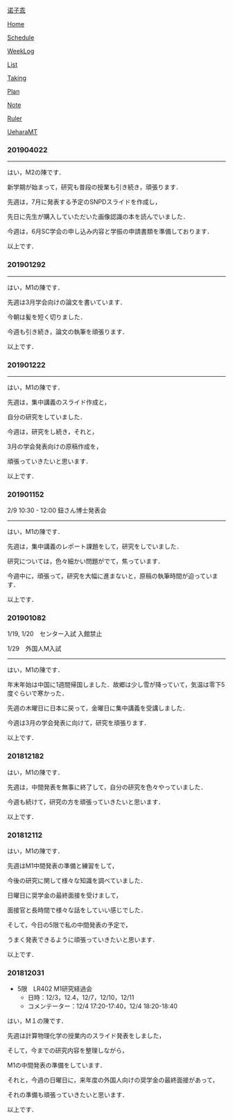 [诺子乖](Yi.md)

[Home](index.md) 

[Schedule](Schedule.md) 

[WeekLog](WeekLog.md) 

[List](List.md)

[Taking](Taking.md)

[Plan](Plan.md)

[Note](note.md)

[Ruler](ruler.md)

[UeharaMT](uehara_mt_c.md)

### 201904022

--------------------------

はい，M2の陳です．

新学期が始まって，研究も普段の授業も引き続き，頑張ります．

先週は，7月に発表する予定のSNPDスライドを作成し，

先日に先生が購入していただいた画像認識の本を読んでいました．

今週は，6月SC学会の申し込み内容と学振の申請書類を準備しております．

以上です．

### 201901292

--------------------------

はい，M1の陳です．

先週は3月学会向けの論文を書いています．

今朝は髪を短く切りました．

今週も引き続き，論文の執筆を頑張ります．

以上です．

### 201901222

-----------------------

はい，M1の陳です．

先週は，集中講義のスライド作成と，

自分の研究をしていました．

今週は，研究をし続き，それと，

3月の学会発表向けの原稿作成を，

頑張っていきたいと思います．

以上です．

### 201901152

2/9 10:30 - 12:00 鈕さん博士発表会

----------------------

はい，M1の陳です．

先週は，集中講義のレポート課題をして，研究をしでいました．

研究については，色々細かい問題がでて，焦っています．

今週中に，頑張って，研究を大幅に進まないと，原稿の執筆時間が迫っています．

以上です．

### 201901082

1/19, 1/20　センター入試 入館禁止

1/29　外国人M入試

----------------------------------

はい，M1の陳です．

年末年始は中国に1週間帰国しました．故郷は少し雪が降っていて，気温は零下5度ぐらいで寒かった．

先週の木曜日に日本に戻って，金曜日に集中講義を受講しました．

今週は3月の学会発表に向けて，研究を頑張ります．

以上です．

### 201812182

はい，M1の陳です．

先週は，中間発表を無事に終了して，自分の研究を色々やっていました．

今週も続けて，研究の方を頑張っていきたいと思います．

以上です．

### 201812112

はい，M1の陳です．

先週はM1中間発表の準備と練習をして，

今後の研究に関して様々な知識を調べていました．

日曜日に奨学金の最終面接を受けまして，

面接官と長時間で様々な話をしていい感じでした．

そして，今日の5限で私の中間発表の予定で，

うまく発表できるように頑張っていきたいと思います．

以上です．

### 201812031

- 5限　LR402 M1研究経過会　
  - 日時：12/3，12.4，12/7，12/10，12/11
  - コメンテーター：12/4 17:20-17:40，12/4 18:20-18:40

はい，M１の陳です．

先週は計算物理化学の授業内のスライド発表をしました，

そして，今までの研究内容を整理しながら，

M1の中間発表の準備をしています．

それと，今週の日曜日に，来年度の外国人向けの奨学金の最終面接があって，

それの準備も頑張っていきたいと思います．

以上です．

